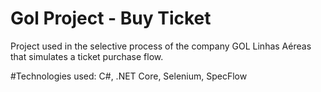 # Gol Project - Buy Ticket
Project used in the selective process of the company GOL Linhas Aéreas that simulates a ticket purchase flow.

#Technologies used:
C#, .NET Core, Selenium, SpecFlow
